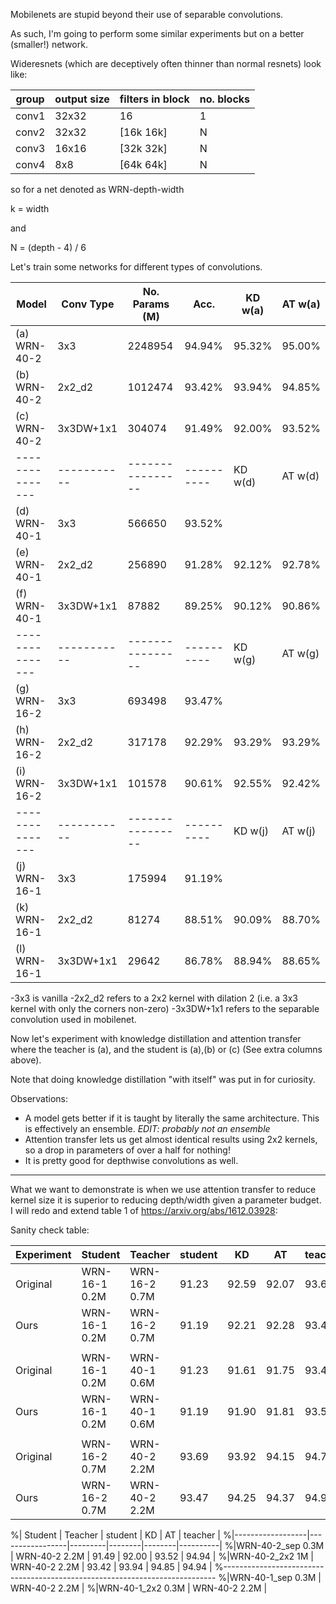 Mobilenets are stupid beyond their use of separable convolutions.

As such, I'm going to perform some similar experiments but on a better (smaller!) network.

Wideresnets (which are deceptively often thinner than normal resnets) look like:

| group | output size | filters in block  | no. blocks |
|-------|-------------|-------------------|------------| 
| conv1 | 32x32       | 16                |  1         |
| conv2 | 32x32       |[16k 16k]          |  N         |
| conv3 | 16x16       |[32k 32k]          |  N         |
| conv4 | 8x8         |[64k 64k]          |  N         |

so for a net denoted as WRN-depth-width

k = width

and 

N = (depth - 4) / 6

Let's train some networks for different types of convolutions.

| Model         | Conv Type | No. Params (M) | Acc.     | KD w(a) | AT w(a) |
|---------------|-----------|----------------|----------|---------|---------|
|(a) WRN-40-2   | 3x3       | 2248954        | 94.94%   | 95.32%  | 95.00%  |
|(b) WRN-40-2   | 2x2_d2    | 1012474        | 93.42%   | 93.94%  | 94.85%  |
|(c) WRN-40-2   | 3x3DW+1x1 | 304074         | 91.49%   | 92.00%  | 93.52%  |
|---------------|-----------|----------------|----------| KD w(d) | AT w(d) |
|(d) WRN-40-1   | 3x3       | 566650         | 93.52%   |         |         |
|(e) WRN-40-1   | 2x2_d2    | 256890         | 91.28%   | 92.12%  | 92.78%  |
|(f) WRN-40-1   | 3x3DW+1x1 | 87882          | 89.25%   | 90.12%  | 90.86%  |
|---------------|-----------|----------------|----------| KD w(g) | AT w(g) |
|(g) WRN-16-2   | 3x3       | 693498         | 93.47%   |         |         |
|(h) WRN-16-2   | 2x2_d2    | 317178         | 92.29%   | 93.29%  | 93.29%  |
|(i) WRN-16-2   | 3x3DW+1x1 | 101578         | 90.61%   | 92.55%  | 92.42%  |
|---------------|-----------|----------------|----------| KD w(j) | AT w(j) |
|(j) WRN-16-1   | 3x3       | 175994         | 91.19%   |         |         |
|(k) WRN-16-1   | 2x2_d2    | 81274          | 88.51%   | 90.09%  | 88.70%  |
|(l) WRN-16-1   | 3x3DW+1x1 | 29642          | 86.78%   | 88.94%  | 88.65%  |



-3x3 is vanilla
-2x2_d2 refers to a 2x2 kernel with dilation 2 (i.e. a 3x3 kernel with only the corners non-zero)
-3x3DW+1x1 refers to the separable convolution used in mobilenet.

Now let's experiment with knowledge distillation and attention transfer where the teacher is (a), and the student is (a),(b) or (c) (See extra columns above).

Note that doing knowledge distillation "with itself" was put in for curiosity.

Observations:
- A model gets better if it is taught by literally the same architecture. This is effectively an ensemble. *EDIT: probably not an ensemble*
- Attention transfer lets us get almost identical results using 2x2 kernels, so a drop in parameters of over a half for nothing!
- It is pretty good for depthwise convolutions as well.

--------------------

What we want to demonstrate is when we use attention transfer to reduce kernel size it is superior to reducing depth/width given a parameter budget.
I will redo and extend table 1 of https://arxiv.org/abs/1612.03928:


Sanity check table:


| Experiment | Student       | Teacher        | student | KD     | AT     | teacher  |
|------------|---------------|----------------|---------|--------|--------|----------|
| Original   | WRN-16-1 0.2M | WRN-16-2 0.7M  | 91.23   | 92.59  | 92.07  | 93.69    | 
| Ours       | WRN-16-1 0.2M | WRN-16-2 0.7M  | 91.19   | 92.21  | 92.28  | 93.47    | 
|            |               |                |         |        |        |          |     
| Original   | WRN-16-1 0.2M | WRN-40-1 0.6M  | 91.23   | 91.61  | 91.75  | 93.42    | 
| Ours       | WRN-16-1 0.2M | WRN-40-1 0.6M  | 91.19   | 91.90  | 91.81  | 93.52    | 
|            |               |                |         |        |        |          |     
| Original   | WRN-16-2 0.7M | WRN-40-2 2.2M  | 93.69   | 93.92  | 94.15  | 94.77    |
| Ours       | WRN-16-2 0.7M | WRN-40-2 2.2M  | 93.47   | 94.25  | 94.37  | 94.94    |





%| Student          | Teacher         | student | KD     | AT     | teacher  |
%|------------------|-----------------|---------|--------|--------|----------|
%|WRN-40-2_sep 0.3M | WRN-40-2 2.2M   | 91.49   | 92.00  | 93.52  | 94.94    |
%|WRN-40-2_2x2 1M   | WRN-40-2 2.2M   | 93.42   | 93.94  | 94.85  | 94.94    |
%---------------------------------------------------------------------------- 
%|WRN-40-1_sep 0.3M | WRN-40-2 2.2M   | 
%|WRN-40-1_2x2 0.3M | WRN-40-2 2.2M   | 

    
